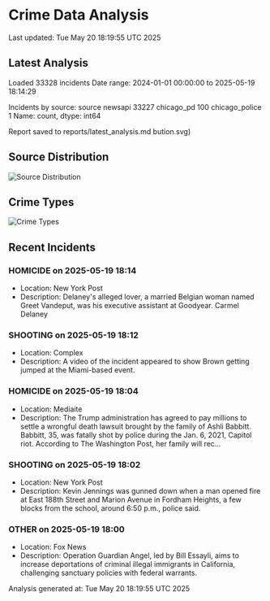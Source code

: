 # Crime Data Analysis
Last updated: Tue May 20 18:19:55 UTC 2025

## Latest Analysis

Loaded 33328 incidents
Date range: 2024-01-01 00:00:00 to 2025-05-19 18:14:29

Incidents by source:
source
newsapi           33227
chicago_pd          100
chicago_police        1
Name: count, dtype: int64

Report saved to reports/latest_analysis.md
bution.svg)

## Source Distribution
![Source Distribution](images/source_distribution.svg)

## Crime Types
![Crime Types](images/crime_types.svg)

## Recent Incidents

### HOMICIDE on 2025-05-19 18:14
- Location: New York Post
- Description: Delaney's alleged lover, a married Belgian woman named Greet Vandeput, was his executive assistant at Goodyear. Carmel Delaney


### SHOOTING on 2025-05-19 18:12
- Location: Complex
- Description: A video of the incident appeared to show Brown getting jumped at the Miami-based event.


### HOMICIDE on 2025-05-19 18:04
- Location: Mediaite
- Description: The Trump administration has agreed to pay millions to settle a wrongful death lawsuit brought by the family of Ashli Babbitt. Babbitt, 35, was fatally shot by police during the Jan. 6, 2021, Capitol riot. According to The Washington Post, her family will rec…


### SHOOTING on 2025-05-19 18:02
- Location: New York Post
- Description: Kevin Jennings was gunned down when a man opened fire at East 188th Street and Marion Avenue in Fordham Heights, a few blocks from the school, around 6:50 p.m., police said.


### OTHER on 2025-05-19 18:00
- Location: Fox News
- Description: Operation Guardian Angel, led by Bill Essayli, aims to increase deportations of criminal illegal immigrants in California, challenging sanctuary policies with federal warrants.

Analysis generated at: Tue May 20 18:19:55 UTC 2025
